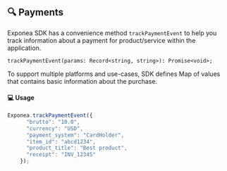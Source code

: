 ## 🔍 Payments

Exponea SDK has a convenience method `trackPaymentEvent` to help you track information about a payment for product/service within the application.
```
trackPaymentEvent(params: Record<string, string>): Promise<void>;
```
To support multiple platforms and use-cases, SDK defines Map of values that contains basic information about the purchase.
#### 💻 Usage

```typescript
Exponea.trackPaymentEvent({
      "brutto": "10.0",
      "currency": "USD",
      "payment_system": "CardHolder",
      "item_id": "abcd1234",
      "product_title": "Best product",
      "receipt": "INV_12345"
    });
```
